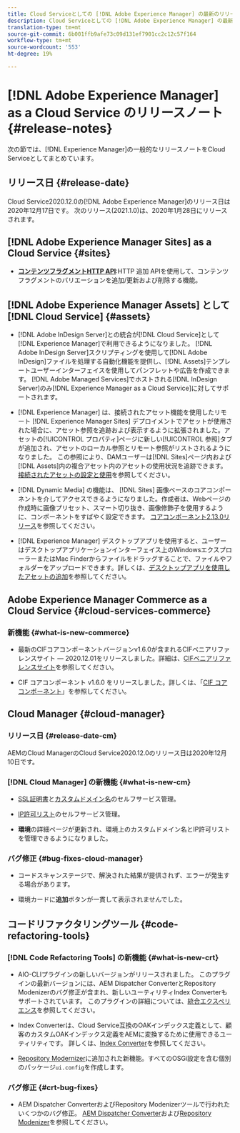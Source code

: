 ```yaml
---
title: Cloud Serviceとしての [!DNL Adobe Experience Manager] の最新のリリースノートです。
description: Cloud Serviceとしての [!DNL Adobe Experience Manager] の最新のリリースノートです。
translation-type: tm+mt
source-git-commit: 6b001ffb9afe73c09d131ef7901cc2c12c57f164
workflow-type: tm+mt
source-wordcount: '553'
ht-degree: 19%

---
```



# [!DNL Adobe Experience Manager] as a Cloud Service のリリースノート {#release-notes}

次の節では、[!DNL Experience Manager]の一般的なリリースノートをCloud Serviceとしてまとめています。

## リリース日 {#release-date}

Cloud Service2020.12.0の[!DNL Adobe Experience Manager]のリリース日は2020年12月17日です。
次のリリース(2021.1.0)は、2020年1月28日にリリースされます。

## [!DNL Adobe Experience Manager Sites] as a Cloud Service {#sites}

* **[コンテンツフラグメントHTTP API](/help/assets/content-fragments/assets-api-content-fragments.md)**:HTTP 追加 APIを使用して、コンテンツフラグメントのバリエーションを追加/更新および削除する機能。

## [!DNL Adobe Experience Manager Assets] として  [!DNL Cloud Service] {#assets}

* [!DNL Adobe InDesign Server]との統合が[!DNL Cloud Service]として[!DNL Experience Manager]で利用できるようになりました。 [!DNL Adobe InDesign Server]スクリプティングを使用して[!DNL Adobe InDesign]ファイルを処理する自動化機能を提供し、[!DNL Assets]テンプレートユーザーインターフェイスを使用してパンフレットや広告を作成できます。 [!DNL Adobe Managed Services]でホストされる[!DNL InDesign Server]のみ[!DNL Experience Manager as a Cloud Service]に対してサポートされます。<!-- TBD: Add link to article. -->

* [!DNL Experience Manager] は、接続されたアセット機能を使用したリモート [!DNL Experience Manager Sites] デプロイメントでアセットが使用された場合に、アセット参照を追跡および表示するように拡張されました。アセットの[!UICONTROL プロパティ]ページに新しい[!UICONTROL 参照]タブが追加され、アセットのローカル参照とリモート参照がリストされるようになりました。 この参照により、DAMユーザーは[!DNL Sites]ページ内および[!DNL Assets]内の複合アセット内のアセットの使用状況を追跡できます。 [接続されたアセットの設定と使用](/help/assets/use-assets-across-connected-assets-instances.md)を参照してください。

* [!DNL Dynamic Media] の機能は、 [!DNL Sites] 画像ベースのコアコンポーネントを介してアクセスできるようになりました。作成者は、Webページの作成時に画像プリセット、スマート切り抜き、画像修飾子を使用するように、コンポーネントをすばやく設定できます。 [コアコンポーネント2.13.0リリース](https://github.com/adobe/aem-core-wcm-components/releases/tag/core.wcm.components.reactor-2.13.0)を参照してください。

* [!DNL Experience Manager] デスクトップアプリを使用すると、ユーザーはデスクトップアプリケーションインターフェイス上のWindowsエクスプローラーまたはMac Finderからファイルをドラッグすることで、ファイルやフォルダーをアップロードできます。詳しくは、[デスクトップアプリを使用したアセットの追加](https://experienceleague.adobe.com/docs/experience-manager-desktop-app/using/using.html#upload-and-add-new-assets-to-aem)を参照してください。

## Adobe Experience Manager Commerce as a Cloud Service {#cloud-services-commerce}

### 新機能 {#what-is-new-commerce}

* 最新のCIFコアコンポーネントバージョンv1.6.0が含まれるCIFベニアリファレンスサイト — 2020.12.01をリリースしました。詳細は、[CIFベニアリファレンスサイト](https://github.com/adobe/aem-cif-guides-venia/releases/tag/venia-2020.12.01)を参照してください。

* CIF コアコンポーネント v1.6.0 をリリースしました。詳しくは、「[CIF コアコンポーネント](https://github.com/adobe/aem-core-cif-components/releases/tag/core-cif-components-reactor-1.6.0)」を参照してください。

## Cloud Manager {#cloud-manager}

### リリース日 {#release-date-cm}

AEMのCloud ManagerのCloud Service2020.12.0のリリース日は2020年12月10日です。

### [!DNL Cloud Manager] の新機能 {#what-is-new-cm}

* [SSL証明書](/help/implementing/cloud-manager/managing-ssl-certifications/introduction.md)と[カスタムドメイン名](/help/implementing/cloud-manager/custom-domain-names/introduction.md)のセルフサービス管理。

* [IP許可リスト](/help/implementing/cloud-manager/ip-allow-lists/introduction.md)のセルフサービス管理。

* **環境**&#x200B;の詳細ページが更新され、環境上のカスタムドメイン名とIP許可リストを管理できるようになりました。

### バグ修正 {#bug-fixes-cloud-manager}

* コードスキャンステージで、解決された結果が提供されず、エラーが発生する場合があります。

* 環境カードに&#x200B;**追加**&#x200B;ボタンが一貫して表示されませんでした。

## コードリファクタリングツール {#code-refactoring-tools}

### [!DNL Code Refactoring Tools] の新機能 {#what-is-new-crt}

* AIO-CLIプラグインの新しいバージョンがリリースされました。 このプラグインの最新バージョンには、AEM Dispatcher ConverterとRepository Modenizerのバグ修正が含まれ、新しいユーティリティIndex Converterもサポートされています。 このプラグインの詳細については、[統合エクスペリエンス](https://experienceleague.adobe.com/docs/experience-manager-cloud-service/moving/refactoring-tools/unified-experience.html?lang=en#benefits)を参照してください。

* Index Converterは、Cloud Service互換のOAKインデックス定義として、顧客のカスタムOAKインデックス定義をAEMに変換するために使用できるユーティリティです。 詳しくは、[Index Converter](https://github.com/adobe/aem-cloud-service-source-migration/tree/master/packages/index-converter)を参照してください。

* [Repository Modernizer](https://github.com/adobe/aem-cloud-service-source-migration/tree/master/packages/repository-modernizer)に追加された新機能。すべてのOSGi設定を含む個別のパッケージ`ui.config`を作成します。

### バグ修正 {#crt-bug-fixes}

* AEM Dispatcher ConverterおよびRepository Modenizerツールで行われたいくつかのバグ修正。 [AEM Dispatcher Converter](https://github.com/adobe/aem-cloud-service-source-migration/tree/master/packages/dispatcher-converter)および[Repository Modenizer](https://github.com/adobe/aem-cloud-service-source-migration/tree/master/packages/repository-modernizer)を参照してください。
